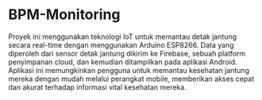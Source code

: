 # BPM-Monitoring
Proyek ini menggunakan teknologi IoT untuk memantau detak jantung secara real-time dengan menggunakan Arduino ESP8266. Data yang diperoleh dari sensor detak jantung dikirim ke Firebase, sebuah platform penyimpanan cloud, dan kemudian ditampilkan pada aplikasi Android. Aplikasi ini memungkinkan pengguna untuk memantau kesehatan jantung mereka dengan mudah melalui perangkat mobile, memberikan akses cepat dan akurat terhadap informasi vital kesehatan mereka.
